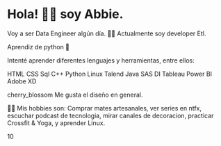# Hola! 👋🏼 soy Abbie.

Voy a ser Data Engineer algún día.
💪🏼 Actualmente soy developer Etl.

Aprendiz de python :snake:

Intenté aprender diferentes lenguajes y herramientas, entre ellos:

HTML
CSS
Sql
C++
Python
Linux
Talend
Java
SAS DI
Tableau
Power BI
Adobe XD


cherry_blossom Me gusta el diseño en general.

👩🏻 Mis hobbies son: Comprar mates artesanales, ver series en ntfx, escuchar podcast de tecnologia, mirar canales de decoracion, practicar Crossfit & Yoga, y aprender Linux.

10

